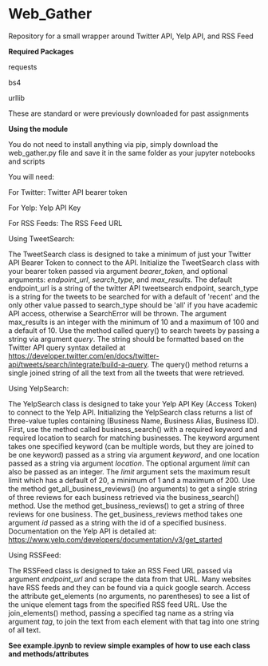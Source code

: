 # Web_Gather
Repository for a small wrapper around Twitter API, Yelp API, and RSS Feed

**Required Packages**

  requests
  
  bs4
  
  urllib
  
These are standard or were previously downloaded for past assignments



**Using the module**

You do not need to install anything via pip, simply download the web_gather.py file and save it in the same folder as your jupyter notebooks and scripts

You will need:

  For Twitter: Twitter API bearer token 

  For Yelp: Yelp API Key

  For RSS Feeds: The RSS Feed URL 

Using TweetSearch:

  The TweetSearch class is designed to take a minimum of just your Twitter API Bearer Token to connect to the API. Initialize the TweetSearch class with your bearer token passed via argument _bearer_token_, and optional arguments: _endpoint_url_, _search_type_, and _max_results_. The default endpoint_url is a string of the twitter API tweetsearch endpoint, search_type is a string for the tweets to be searched for with a default of 'recent' and the only other value passed to search_type should be 'all' if you have academic API access, otherwise a SearchError will be thrown. The argument max_results is an integer with the minimum of 10 and a maximum of 100 and a default of 10.
  Use the method called query() to search tweets by passing a string via argument _query_. The string should be formatted based on the Twitter API query syntax detailed at https://developer.twitter.com/en/docs/twitter-api/tweets/search/integrate/build-a-query. The query() method returns a single joined string of all the text from all the tweets that were retrieved.
  
Using YelpSearch:

  The YelpSearch class is designed to take your Yelp API Key (Access Token) to connect to the Yelp API. Initializing the YelpSearch class returns a list of three-value tuples containing (Business Name, Business Alias, Business ID). 
  First, use the method called business_search() with a required keyword and required location to search for matching businesses. The keyword argument takes one specified keyword (can be multiple words, but they are joined to be one keyword) passed as a string via argument _keyword_, and one location passed as a string via argument _location_. The optional argument _limit_ can also be passed as an integer. The _limit_ argument sets the maximum result limit which has a default of 20, a minimum of 1 and a maximum of 200. 
  Use the method get_all_business_reviews() (no arguments) to get a single string of three reviews for each business retrieved via the business_search() method. Use the method get_business_reviews() to get a string of three reviews for one business. The get_business_reviews method takes one argument _id_ passed as a string with the id of a specified business. 
  Documentation on the Yelp API is detailed at: https://www.yelp.com/developers/documentation/v3/get_started
  
Using RSSFeed:

  The RSSFeed class is designed to take an RSS Feed URL passed via argument _endpoint_url_ and scrape the data from that URL. Many websites have RSS feeds and they can be found via a quick google search. Access the attribute get_elements (no arguments, no parentheses) to see a list of the unique element tags from the specified RSS feed URL. Use the join_elements() method, passing a specified tag name as a string via argument _tag_, to join the text from each element with that tag into one string of all text. 
  
  
__See example.ipynb to review simple examples of how to use each class and methods/attributes__
